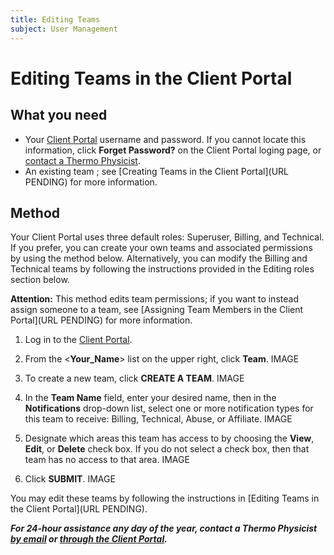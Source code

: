 ```yaml
---
title: Editing Teams
subject: User Management
---
```


# Editing Teams in the Client Portal

## What you need
* Your [Client Portal](https://www.thermo.io/login/) username and password. If you cannot locate this information, click **Forget Password?** on the Client Portal loging page, or [contact a Thermo Physicist](mailto:physicists@thermo.io).
* An existing team ; see [Creating Teams in the Client Portal](URL PENDING) for more information.

## Method
Your Client Portal uses three default roles: Superuser, Billing, and Technical. If you prefer, you can create your own teams and associated permissions by using the method below. Alternatively, you can modify the Billing and Technical teams by following the instructions provided in the Editing roles section below. 

**Attention:** This method edits team permissions; if you want to instead assign someone to a team, see [Assigning Team Members in the Client Portal](URL PENDING) for more information.

1. Log in to the [Client Portal](https://www.thermo.io/login/).
2. From the <**Your_Name**> list on the upper right, click **Team**.
   IMAGE

3. To create a new team, click **CREATE A TEAM**.
   IMAGE

4. In the **Team Name** field, enter your desired name, then in the **Notifications** drop-down list, select one or more notification types for this team to receive: Billing, Technical, Abuse, or Affiliate.
   IMAGE
   
5. Designate which areas this team has access to by choosing the **View**, **Edit**, or **Delete** check box. If you do not select a check box, then that team has no access to that area.
   IMAGE
   
6. Click **SUBMIT**.
   IMAGE
   
You may edit these teams by following the instructions in [Editing Teams in the Client Portal](URL PENDING).

**_For 24-hour assistance any day of the year, contact a Thermo Physicist [by email](mailto:physicists@thermo.io) or [through the Client Portal](https://www.thermo.io/login/)._**
